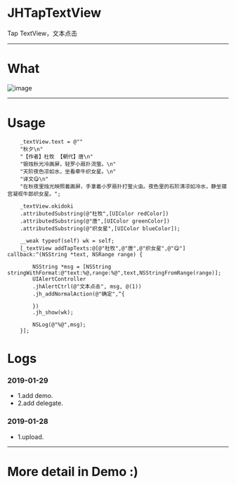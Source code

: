 # JHTapTextView
Tap TextView，文本点击

---

# What

![image](https://github.com/xjh093/JHTapTextView/blob/master/image.gif)

---

# Usage

```
    _textView.text = @""
    "秋夕\n"
    "【作者】杜牧 【朝代】唐\n"
    "银烛秋光冷画屏，轻罗小扇扑流萤。\n"
    "天阶夜色凉如水，坐看牵牛织女星。\n"
    "译文😋\n"
    "在秋夜里烛光映照着画屏，手拿着小罗扇扑打萤火虫。夜色里的石阶清凉如冷水，静坐寝宫凝视牛郎织女星。";
    
    _textView.okidoki
    .attributedSubstring(@"杜牧",[UIColor redColor])
    .attributedSubstring(@"唐",[UIColor greenColor])
    .attributedSubstring(@"织女星",[UIColor blueColor]);
    
    __weak typeof(self) wk = self;
    [_textView addTapTexts:@[@"杜牧",@"唐",@"织女星",@"😋"] callback:^(NSString *text, NSRange range) {
        
        NSString *msg = [NSString stringWithFormat:@"text:%@,range:%@",text,NSStringFromRange(range)];
        UIAlertController
        .jhAlertCtrl(@"文本点击", msg, @(1))
        .jh_addNormalAction(@"确定",^{
            
        })
        .jh_show(wk);
        
        NSLog(@"%@",msg);
    }];
```
# Logs

### 2019-01-29
- 1.add demo.
- 2.add delegate.

### 2019-01-28
- 1.upload.

---

# More detail in Demo :)

